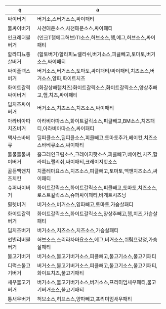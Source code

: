  q  | a
--- | ---
싸이버거		| 버거소,스버거소스,싸이패티
불싸이버거		| 사천매운소스,사천매운소스,싸이패티 
인크레더블버거		| (인크T햄에그허브)TI소스,허브소스,햄,에그,허브소스,싸이패티
할라피뇨통살버거	| (할토버거)할라피뇨렐리쉬,버거소스,피클빼고,토마토,버거소스,싸이패티
싸이플렉스버거		| 버거소스,버거소스,토마토,싸이패티/싸이패티,치즈소스,버거소스,양파,화이트치즈
화이트갈릭싸이버거	| (화갈상빼햄치즈)화이트갈릭소스,화이트갈릭소스,양상추빼고,햄,치즈,싸이패티
딥치즈싸이버거		| 버거소스,치즈소스,치즈소스,싸이패티
아라비아따치즈버거	| 아라비아따소스,화이트갈릭소스,피클빼고,BM소스,치즈패티,아라비아따소스,싸이패티
택사스바베큐		| 딜피클소스,딜피클소스,피클빼고,토마토추가,베이컨,치즈소스바베큐소스,싸이패티
불불불불싸이버거	| 홀그레인크림소스,크레이지핫소스,피클빼고,베이컨,치즈,할라피뇨랠리쉬,싸이패티,크레이지핫소스
골든맥앤치즈치킨	| 치플레마요소스,치즈소스,피클빼고,토마토,맥앤치즈소스,싸이패티
슈퍼싸이버거		| 화이트갈릭소스,화이트갈릭소스,피클빼고,토마토,치즈소스,로스트갈릭소스,슈퍼싸이패티,바게트시즈닝
휠렛버거		| 버거소스,버거소스,양파빼고,토마토,가슴살패티
화이트갈릭버거		| 화이트갈릭소스,화이트갈릭소스,양상추빼고,햄,치즈,가슴살패티
딥치즈버거		| 버거소스,치즈소스,치즈소스,가슴살패티
언빌리버블버거		| 허브소스,스리라차마요소스,에그,버거소스,쉬림프강정,가슴살패티
불고기버거		| 버거소스,불고기버거소스,피클빼고,불고기소스,불고기패티
디럭스불고기버거	| 버거소스,불고기버거소스,피클빼고,불고기소스,불고기패티,화이트치즈,불고기패티
새우불고기버거		| 버거소스,불고기버거소스,버거소스,프리미엄새우패티,불고기버거소스,불고기패티
통새우버거		| 허브소스,허브소스,양파빼고,프리미엄새우패티


